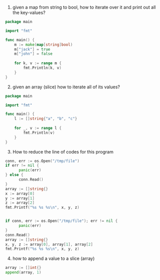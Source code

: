 1. given a map from string to bool, how to iterate over it and print out all the key-values? 

```Go 
package main

import "fmt"

func main() {
	m := make(map[string]bool)
	m["jack"] = true
	m["john"] = false
	
	for k, v := range m {
		fmt.Println(k, v)
	}
}
```

2. given an array (slice) how to iterate all of its values?

```Go
package main

import "fmt"

func main() {
	l := []string{"a", "b", "c"}
	
	for _, v := range l {
		fmt.Println(v)
	}
}
```

3. How to reduce the line of codes for this program

```Go
conn, err := os.Open("/tmp/file")
if err != nil {
      panic(err)
} else {
      conn.Read()
}
array := []string{}
x := array[0]
y := array[1]
z := array[2]
fmt.Printf("%s %s %s\n", x, y, z)


if conn, err := os.Open("/tmp/file"); err != nil {
      panic(err)
}
conn.Read()
array := []string{}
x, y, z := array[0], array[1], array[2]
fmt.Printf("%s %s %s\n", x, y, z)
```

4. how to append a value to a slice (array)

```Go
array := []int{}
append(array, 1)

```